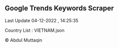 

## Google Trends Keywords Scraper 
 
Last Update 04-12-2022 , 14:25:35

Country List :
VIETNAM.json



© Abdul Muttaqin 
